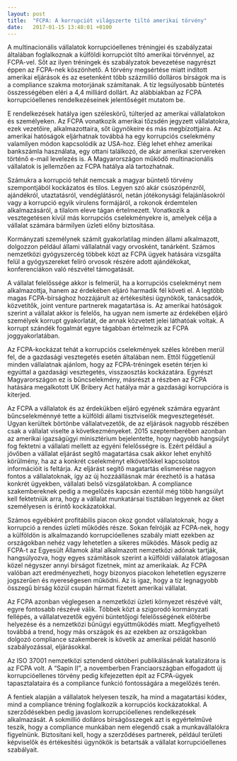 ```yaml
---
layout: post
title:  "FCPA: A korrupciót világszerte tiltó amerikai törvény"
date:   2017-01-15 13:48:01 +0100
---
```


A multinacionális vállalatok korrupcióellenes tréningjei és szabályzatai általában foglalkoznak a külföldi korrupciót tiltó amerikai törvénnyel, az FCPA-vel. Sőt az ilyen tréningek és szabályzatok bevezetése nagyrészt éppen az FCPA-nek köszönhető. A törvény megsértése miatt indított amerikai eljárások és az esetenként több százmillió dolláros bírságok ma is a compliance szakma motorjának számítanak. A tíz legsúlyosabb büntetés összességében eléri a 4,4 milliárd dollárt. Az alábbiakban az FCPA korrupcióellenes rendelkezéseinek jelentőségét mutatom be.

<!--break-->

E rendelkezések hatálya igen széleskörű, túlterjed az amerikai vállalatokon és személyeken. Az FCPA vonatkozik amerikai tőzsdén jegyzett vállalatokra, ezek vezetőire, alkalmazottaira, sőt ügynökeire és más megbízottjaira. Az amerikai hatóságok eljárhatnak továbbá ha egy korrupciós cselekmény valamilyen módon kapcsolódik az USA-hoz. Elég lehet ehhez amerikai bankszámla használata, egy ottani találkozó, de akár amerikai szervereken történő e-mail levelezés is. A Magyarországon működő multinacionális vállalatok is jellemzően az FCPA hatálya alá tartozhatnak.

Számukra a korrupció tehát nemcsak a magyar büntető törvény szempontjából kockázatos és tilos. Legyen szó akár csúszópénzről, ajándékról, utaztatásról, vendéglátásról, netán jótékonysági felajánlásokról vagy a korrupció egyik virulens formájáról, a rokonok érdemtelen alkalmazásáról, a tilalom eleve tágan értelmezett. Vonatkozik a vesztegetésen kívül más korrupciós cselekményekre is, amelyek célja a vállalat számára bármilyen üzleti előny biztosítása. 

Kormányzati személynek számít gyakorlatilag minden állami alkalmazott, dolgozzon például állami vállalatnál vagy orvosként, tanárként. Számos nemzetközi gyógyszercég többek közt az FCPA ügyek hatására vizsgálta felül a gyógyszereket felíró orvosok részére adott ajándékokat, konferenciákon való részvétel támogatását.

A vállalat felelőssége akkor is felmerül, ha a korrupciós cselekményt nem alkalmazottja, hanem az érdekében eljáró harmadik fél követi el. A legtöbb magas FCPA-bírsághoz hozzájárult az értékesítési ügynökök, tanácsadók, közvetítők, joint venture partnerek magatartása is. Az amerikai hatóságok szerint a vállalat akkor is felelős, ha ugyan nem ismerte az érdekében eljáró személyek korrupt gyakorlatát, de annak közvetett jelei láthatóak voltak. A korrupt szándék fogalmát egyre tágabban értelmezik az FCPA joggyakorlatában.

Az FCPA-kockázat tehát a korrupciós cselekmények széles körében merül fel, de a gazdasági vesztegetés esetén általában nem. Ettől függetlenül minden vállalatnak ajánlom, hogy az FCPA-tréningek esetén térjen ki egyúttal a gazdasági vesztegetés, visszaosztás kockázatára. Egyrészt Magyarországon ez is bűncselekmény, másrészt a részben az FCPA hatására megalkotott UK Bribery Act hatálya már a gazdasági korrupcióra is kiterjed. 

Az FCPA a vállalatok és az érdekükben eljáró egyének számára egyaránt bűncselekménnyé tette a külföldi állami tisztviselők megvesztegetését. Ugyan kerültek börtönbe vállalatvezetők, de az eljárások nagyobb részében csak a vállalat viselte a következményeket. 2015 szeptemberében azonban az amerikai igazságügyi minisztérium bejelentette, hogy nagyobb hangsúlyt fog fektetni a vállalati mellett az egyéni felelősségre is. Ezért például a jövőben a vállalat eljárást segítő magatartása csak akkor lehet enyhítő körülmény, ha az a konkrét cselekményt elkövetőkkel kapcsolatos információit is feltárja. Az eljárást segítő magatartás elismerése nagyon fontos a vállalatoknak, így az új hozzáállásnak már érezhető is a hatása konkrét ügyekben, vállalati belső vizsgálatokban. A compliance szakembereknek pedig a megelőzés kapcsán ezentúl még több hangsúlyt kell fektetniük arra, hogy a vállalat munkatársai tisztában legyenek az őket személyesen is érintő kockázatokkal. 

Számos egyébként profitábilis piacon okoz gondot vállalatoknak, hogy a korrupció  a rendes üzleti működés része. Sokan felróják az FCPA-nek, hogy a külföldön is alkalmazandó korrupcióellenes szabály miatt ezekben az országokban nehéz vagy lehetetlen a sikeres működés. Mások pedig az FCPA-t az Egyesült Államok által alkalmazott nemzetközi adónak tartják, hangsúlyozva, hogy egyes számítások szerint a külföldi vállalatok átlagosan közel négyszer annyi bírságot fizetnek, mint az amerikaiak. Az FCPA valóban azt eredményezheti, hogy bizonyos piacokon lehetetlen egyszerre jogszerűen és nyereségesen működni. Az is igaz, hogy a tíz legnagyobb összegű bírság közül csupán hármat fizetett amerikai vállalat. 

Az FCPA azonban véglegesen a nemzetközi üzleti környezet részévé vált, egyre fontosabb részévé válik. Többek közt a szigorodó kormányzati fellépés, a vállalatvezetők egyéni büntetőjogi felelősségének előtérbe helyezése és a nemzetközi bűnügyi együttműködés miatt. Megfigyelhető továbbá a trend, hogy más országok és az ezekben az országokban dolgozó compliance szakemberek is követik az amerikai példát hasonló szabályozással, eljárásokkal. 

Az ISO 37001 nemzetközi sztenderd októberi publikálásának katalizátora is az FCPA volt. A “Sapin II”, a novemberben Franciaországban elfogadott új korrupcióellenes törvény pedig kifejezetten épít az FCPA-ügyek tapasztalataira és a compliance funkció fontosságára a megelőzés terén. 

A fentiek alapján a vállalatok helyesen teszik, ha mind a magatartási kódex, mind a compliance tréning foglalkozik a korrupciós kockázatokkal. A szerződésekben pedig javaslom korrupcióellenes rendelkezések alkalmazását. A sokmillió dolláros bírságösszegek azt is egyértelművé teszik, hogy a compliance munkában nem elegendő csak a munkavállalókra figyelnünk. Biztosítani kell, hogy a szerződéses partnerek, például területi képviselők és értékesítési ügynökök is betartsák a vállalat korrupcióellenes szabályait.
